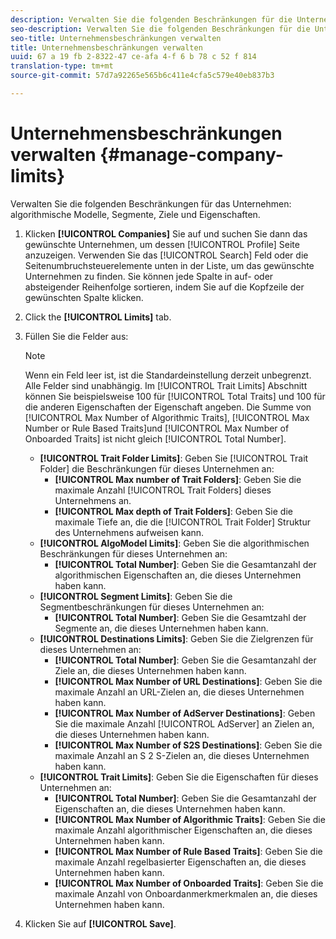 ```yaml
---
description: Verwalten Sie die folgenden Beschränkungen für die Unternehmensalgorithmischen Modelle, Segmente, Ziele und Eigenschaften.
seo-description: Verwalten Sie die folgenden Beschränkungen für die Unternehmensalgorithmischen Modelle, Segmente, Ziele und Eigenschaften.
seo-title: Unternehmensbeschränkungen verwalten
title: Unternehmensbeschränkungen verwalten
uuid: 67 a 19 fb 2-8322-47 ce-afa 4-f 6 b 78 c 52 f 814
translation-type: tm+mt
source-git-commit: 57d7a92265e565b6c411e4cfa5c579e40eb837b3

---
```



# Unternehmensbeschränkungen verwalten {#manage-company-limits}

Verwalten Sie die folgenden Beschränkungen für das Unternehmen: algorithmische Modelle, Segmente, Ziele und Eigenschaften.

<!-- t_company_limits.xml -->

1. Klicken **[!UICONTROL Companies]** Sie auf und suchen Sie dann das gewünschte Unternehmen, um dessen [!UICONTROL Profile] Seite anzuzeigen. Verwenden Sie das [!UICONTROL Search] Feld oder die Seitenumbruchsteuerelemente unten in der Liste, um das gewünschte Unternehmen zu finden. Sie können jede Spalte in auf- oder absteigender Reihenfolge sortieren, indem Sie auf die Kopfzeile der gewünschten Spalte klicken.
1. Click the **[!UICONTROL Limits]** tab.
1. Füllen Sie die Felder aus:

   >[!NOTE]
   >
   >Wenn ein Feld leer ist, ist die Standardeinstellung derzeit unbegrenzt. Alle Felder sind unabhängig. Im [!UICONTROL Trait Limits] Abschnitt können Sie beispielsweise 100 für [!UICONTROL Total Traits] und 100 für die anderen Eigenschaften der Eigenschaft angeben. Die Summe von [!UICONTROL Max Number of Algorithmic Traits], [!UICONTROL Max Number or Rule Based Traits]und [!UICONTROL Max Number of Onboarded Traits] ist nicht gleich [!UICONTROL Total Number].

   * **[!UICONTROL Trait Folder Limits]**: Geben Sie [!UICONTROL Trait Folder] die Beschränkungen für dieses Unternehmen an:
      * **[!UICONTROL Max number of Trait Folders]**: Geben Sie die maximale Anzahl [!UICONTROL Trait Folders] dieses Unternehmens an.
      * **[!UICONTROL Max depth of Trait Folders]**: Geben Sie die maximale Tiefe an, die die [!UICONTROL Trait Folder] Struktur des Unternehmens aufweisen kann.
   * **[!UICONTROL AlgoModel Limits]**: Geben Sie die algorithmischen Beschränkungen für dieses Unternehmen an:
      * **[!UICONTROL Total Number]**: Geben Sie die Gesamtanzahl der algorithmischen Eigenschaften an, die dieses Unternehmen haben kann.
   * **[!UICONTROL Segment Limits]**: Geben Sie die Segmentbeschränkungen für dieses Unternehmen an:
      * **[!UICONTROL Total Number]**: Geben Sie die Gesamtzahl der Segmente an, die dieses Unternehmen haben kann.
   * **[!UICONTROL Destinations Limits]**: Geben Sie die Zielgrenzen für dieses Unternehmen an:
      * **[!UICONTROL Total Number]**: Geben Sie die Gesamtanzahl der Ziele an, die dieses Unternehmen haben kann.
      * **[!UICONTROL Max Number of URL Destinations]**: Geben Sie die maximale Anzahl an URL-Zielen an, die dieses Unternehmen haben kann.
      * **[!UICONTROL Max Number of AdServer Destinations]**: Geben Sie die maximale Anzahl [!UICONTROL AdServer] an Zielen an, die dieses Unternehmen haben kann.
      * **[!UICONTROL Max Number of S2S Destinations]**: Geben Sie die maximale Anzahl an S 2 S-Zielen an, die dieses Unternehmen haben kann.
   * **[!UICONTROL Trait Limits]**: Geben Sie die Eigenschaften für dieses Unternehmen an:
      * **[!UICONTROL Total Number]**: Geben Sie die Gesamtanzahl der Eigenschaften an, die dieses Unternehmen haben kann.
      * **[!UICONTROL Max Number of Algorithmic Traits]**: Geben Sie die maximale Anzahl algorithmischer Eigenschaften an, die dieses Unternehmen haben kann.
      * **[!UICONTROL Max Number of Rule Based Traits]**: Geben Sie die maximale Anzahl regelbasierter Eigenschaften an, die dieses Unternehmen haben kann.
      * **[!UICONTROL Max Number of Onboarded Traits]**: Geben Sie die maximale Anzahl von Onboardanmerkmerkmalen an, die dieses Unternehmen haben kann.
1. Klicken Sie auf **[!UICONTROL Save]**.
